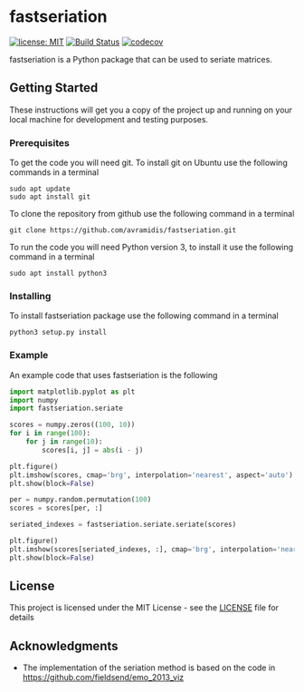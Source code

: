 # fastseriation

[![license: MIT](https://img.shields.io/badge/License-MIT-yellow.svg)](https://github.com/avramidis/fastseriation/blob/master/LICENSE)
[![Build Status](https://travis-ci.org/avramidis/fastseriation.svg?branch=master)](https://travis-ci.org/avramidis/fastseriation)
[![codecov](https://codecov.io/gh/avramidis/fastseriation/branch/master/graph/badge.svg)](https://codecov.io/gh/avramidis/fastseriation)

fastseriation is a Python package that can be used to seriate matrices.

## Getting Started

These instructions will get you a copy of the project up and running on your local machine for development and testing purposes.

### Prerequisites

To get the code you will need git. To install git on Ubuntu use the following commands in a terminal

```
sudo apt update
sudo apt install git
```

To clone the repository from github use the following command in a terminal

```
git clone https://github.com/avramidis/fastseriation.git
```

To run the code you will need Python version 3, to install it use the following command in a terminal

```
sudo apt install python3
```

### Installing

To install fastseriation package use the following command in a terminal

```
python3 setup.py install
```

### Example

An example code that uses fastseriation is the following

```python
import matplotlib.pyplot as plt
import numpy
import fastseriation.seriate

scores = numpy.zeros((100, 10))
for i in range(100):
    for j in range(10):
        scores[i, j] = abs(i - j)

plt.figure()
plt.imshow(scores, cmap='brg', interpolation='nearest', aspect='auto')
plt.show(block=False)

per = numpy.random.permutation(100)
scores = scores[per, :]

seriated_indexes = fastseriation.seriate.seriate(scores)

plt.figure()
plt.imshow(scores[seriated_indexes, :], cmap='brg', interpolation='nearest', aspect='auto')
plt.show(block=False)
```

## License

This project is licensed under the MIT License - see the [LICENSE](LICENSE) file for details

## Acknowledgments

* The implementation of the seriation method is based on the code in https://github.com/fieldsend/emo_2013_viz
